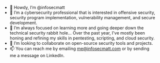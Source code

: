 - 👋 Howdy, I’m @infosecmatt
- 👀 I’m a cybersecurity professional that is interested in offensive security, security program implementation, vulnerability management, and secure development.
- 🌱 I’m always focused on learning more and going deeper down the technical security rabbit hole... Over the past year, I've mostly been honing and refining my skills in pentesting, scripting, and cloud security.
- 💞️ I’m looking to collaborate on open-source security tools and projects.
- 📫 You can reach me by emailing me@infosecmatt.com or by sending me a message on LinkedIn.

<!---
infosecmatt/infosecmatt is a ✨ special ✨ repository because its `README.md` (this file) appears on your GitHub profile.
You can click the Preview link to take a look at your changes.
--->
